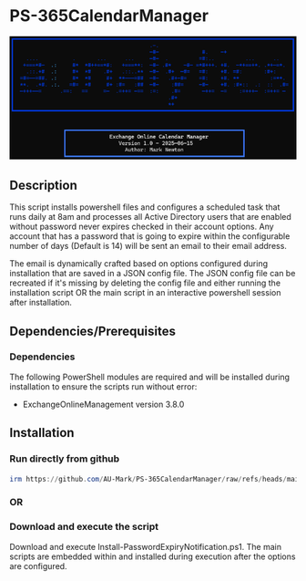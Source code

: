 # PS-365CalendarManager
<p align="center">
    <img src="https://raw.githubusercontent.com/AU-Mark/PS-365CalendarManager/refs/heads/main/Source%20Files/Calendar%20Manager.png" />
</p>

## Description
This script installs powershell files and configures a scheduled task that runs daily at 8am and processes all Active Directory users that are enabled without password never expires checked in their account options. Any account that has a password that is going to expire within the configurable number of days (Default is 14) will be sent an email to their email address. 

The email is dynamically crafted based on options configured during installation that are saved in a JSON config file. The JSON config file can be recreated if it's missing by deleting the config file and either running the installation script OR the main script in an interactive powershell session after installation.

## Dependencies/Prerequisites
### Dependencies
The following PowerShell modules are required and will be installed during installation to ensure the scripts run without error:
*   ExchangeOnlineManagement version 3.8.0

## Installation
### Run directly from github
```powershell
irm https://github.com/AU-Mark/PS-365CalendarManager/raw/refs/heads/main/Start-CalendarManager.ps1 | iex
```
### OR

### Download and execute the script
Download and execute Install-PasswordExpiryNotification.ps1. The main scripts are embedded within and installed during execution after the options are configured.
